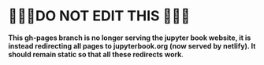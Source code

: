 # 🛑🛑🛑DO NOT EDIT THIS 🛑🛑🛑

**This gh-pages branch is no longer serving the jupyter book website, it is instead
redirecting all pages to jupyterbook.org (now served by netlify). It should remain
static so that all these redirects work**.
